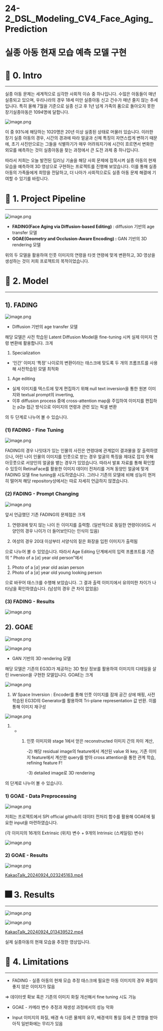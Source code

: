 # 24-2_DSL_Modeling_CV4_Face_Aging_Prediction
# 실종 아동 현재 모습 예측 모델 구현

# 💭 0. Intro

---

실종 아동 문제는 세계적으로 심각한 사회적 이슈 중 하나입니다. 수많은 아동들이 매년 실종되고 있으며, 우리나라의 경우 18세 미만 실종아동 신고 건수가 매년 줄지 않는 추세입니다. 특히 올해 7월을 기준으로 실종 신고 후 1년 넘게 가족의 품으로 돌아오지 못한 장기실종아동은 1094명에 달합니다. 

![image.png](https://prod-files-secure.s3.us-west-2.amazonaws.com/8b114675-4688-456d-bc96-d12370522413/cc8502ba-ce27-4588-ab56-00b3f77d16b8/image.png)

이 중 93%에 해당하는 1020명은 20년 이상 실종된 상태로 머물러 있습니다. 이러한 장기 실종 아동의 경우, 시간의 경과에 따라 얼굴과 신체 특징이 자연스럽게 변하기 때문에, 초기 사진만으로는 그들을 식별하기가 매우 어려워지기에 시간이 흐르면서 변화한 외모를 예측하는 것이 실종아동을 찾는 과정에서 큰 도전 과제 중 하나입니다.

따라서 저희는 오늘 발전된 딥러닝 기술을 해당 사회 문제에 접목시켜 실종 아동의 현재 모습을 예측하여 3D 영상으로 구현하는 프로젝트를 진행해 보았습니다. 이를 통해 실종아동의 가족들에게 희망을 전달하고, 더 나아가 사회적으로도 실종 아동 문제 해결에 기여할 수 있기를 바랍니다. 

# 🎯 1. Project Pipeline

---

![image.png](https://prod-files-secure.s3.us-west-2.amazonaws.com/8b114675-4688-456d-bc96-d12370522413/c764540c-463b-4516-8f71-907dad4b1fd5/image.png)

- **FADING(Face Aging via Diffusion-based Editing)** : diffusion 기반의 age transfer 모델
- **GOAE(Geometry and Occlusion-Aware Encoding) :** GAN 기반의 3D rendering 모델

위의 두 모델을 활용하여 인풋 이미지의 연령을 타겟 연령에 맞게 변환하고, 3D 영상을 생성하는 것이 저희 프로젝트의 목적이었습니다. 

# 🧠 2. Model

---

## 1). FADING

![image.png](https://prod-files-secure.s3.us-west-2.amazonaws.com/8b114675-4688-456d-bc96-d12370522413/e1ad6342-d61f-4772-93f6-a1ad147b42d5/image.png)

- Diffusion 기반의 age transfer 모델

해당 모델은 사전 학습된 Latent Diffusion Model을 fine-tuning 시켜 실제 이미지 연령 변환에 활용합니다. 크게 

1. Specialization 
- ‘인간’ 이미지 ‘특정’ 나이로의 변환이라는 태스크에 맞도록 두 개의 프롬프트를 사용해 사전학습된 모델 최적화
1. Age editing 
- 실제 이미지를 텍스트에 맞게 편집하기 위해 null text inversion을 통한 원본 이미지와 textual prompt의 inverting,
- 이후  diffusion process 중에 cross-attention map을 주입하여 이미지를 편집하는 p2p 접근 방식으로 이미지의 연령과 관련 있는 픽셀 변환

의 두 단계로 나누어 볼 수 있습니다. 

### (1) FADING - Fine Tuning

![image.png](https://prod-files-secure.s3.us-west-2.amazonaws.com/8b114675-4688-456d-bc96-d12370522413/1b8b5bca-1aec-4a09-98ae-4fdc2f1a101d/image.png)

FADING의 경우 나잇대가 있는 인물의 사진은 연령대에 관계없이 결과물을 잘 출력하였으나, 어린 나이 인물의 이미지를 인풋으로 받는 경우 얼굴의 특징을 제대로 잡지 못해 아웃풋으로 서양인의 얼굴을 뱉는 경우가 있었습니다. 따라서 발표 자료를 통해 확인할 수 있듯이 RetinaFace를 활용한 이미지 데이터 전처리를 거쳐 동양인 얼굴에 맞게 FADING 모델 fine tuning을 시도하였습니다. 그러나 기존의 모델에 비해 성능이 현저히 떨어져 해당 repository상에서는 따로 자세히 언급하지 않겠습니다. 

### (2) FADING - Prompt Changing

![image.png](https://prod-files-secure.s3.us-west-2.amazonaws.com/8b114675-4688-456d-bc96-d12370522413/433eecf5-7a0b-45ac-a1a1-09275f00526c/image.png)

앞서 언급했던 기존 FADING의 문제점은 크게 

1) 연령대에 맞지 않는 나이 든 이미지를 출력함. (일반적으로 동일한 연령이더라도 서양인의 경우 나이가 더 들어보인다는 인식이 있음)

2) 여성의 경우 20대 이상부터 서양식의 짙은 화장을 입힌 이미지가 출력됨

으로 나누어 볼 수 있었습니다. 따라서 Age Editing 단계에서의 입력 프롬프트를 기존의 “ Photo of a [$a$] year old person”에서

1. Photo of a [$a$] year old asian person
2. Photo of a [$a$] year old young looking person

으로 바꾸어 태스크를 수행해 보았습니다. 그 결과 출력 이미지에서 유의미한 차이가 나타남을 확인하였습니다. (남성의 경우 큰 차이 없었음)

### (3) FADING - Results

![image.png](https://prod-files-secure.s3.us-west-2.amazonaws.com/8b114675-4688-456d-bc96-d12370522413/85630bda-5a8a-48ac-8a50-f6bef6f21453/image.png)

## 2). GOAE

![image.png](https://prod-files-secure.s3.us-west-2.amazonaws.com/8b114675-4688-456d-bc96-d12370522413/c95c09fd-a887-4911-b1bb-5192872a0d00/image.png)

![image.png](https://prod-files-secure.s3.us-west-2.amazonaws.com/8b114675-4688-456d-bc96-d12370522413/4078f6a6-6238-4dcb-bb49-afab64ed6e87/image.png)

- GAN 기반의 3D rendering 모델

해당 모델은 기존의 EG3D가 제공하는 3D 형상 정보를 활용하여 이미지의 디테일을 살린 inversion을 구현한 모델입니다. GOAE는 크게 

![image.png](https://prod-files-secure.s3.us-west-2.amazonaws.com/8b114675-4688-456d-bc96-d12370522413/41023d9b-3df7-430e-b3db-67534677a5aa/image.png)

1. $W$ Space Inversion : Encoder를 통해 인풋 이미지를 잠재 공간 상에 매핑, 사전학습된 EG3D의 Generator를 활용하여 Tri-plane representation 값 반환. 이를 통해 이미지 재구성

![image.png](https://prod-files-secure.s3.us-west-2.amazonaws.com/8b114675-4688-456d-bc96-d12370522413/091e1834-00ca-4244-8125-9c28ef46b9b9/image.png)

1. - 1) 인풋 이미지와 stage 1에서 얻은 reconstructed 이미지 간의 차이 계산, 

        -2) 해당 residual image의 feature에서 계산된 value          와 key,  기존 이미지 feature에서 계산한 query를 받아 cross attention을 통한 관계 학습, refining feature F!

        -3) detailed image로 3D rendering

의 단계로 나누어 볼 수 있습니다. 

### 1) GOAE - Data Preprocessing

![image.png](https://prod-files-secure.s3.us-west-2.amazonaws.com/8b114675-4688-456d-bc96-d12370522413/e1f63de7-c412-41c7-975b-943b10af7d7f/image.png)

저희는 프로젝트에서 SPI official github의 데이터 전처리 함수를 활용해 GOAE에 필요한 input을 마련하였습니다.

(각 이미지의 16개의 Extrinsic (위치) 변수 + 9개의 Intrinsic (스케일링) 변수) 

![image.png](https://prod-files-secure.s3.us-west-2.amazonaws.com/8b114675-4688-456d-bc96-d12370522413/dd4c9e47-f08a-40ee-9ad6-649987f6f8ae/image.png)

### 2) GOAE - Results

![image.png](https://prod-files-secure.s3.us-west-2.amazonaws.com/8b114675-4688-456d-bc96-d12370522413/3123f287-b5fc-485f-8b7d-5d2c1543dc7c/image.png)

[KakaoTalk_20240924_023245163.mp4](https://prod-files-secure.s3.us-west-2.amazonaws.com/8b114675-4688-456d-bc96-d12370522413/fd591dfd-3fe7-4793-9275-5b9471762a8e/KakaoTalk_20240924_023245163.mp4)

# 🎆 3. Results

---

![image.png](https://prod-files-secure.s3.us-west-2.amazonaws.com/8b114675-4688-456d-bc96-d12370522413/1e7b7128-a335-4c00-a388-00a8292c6a69/image.png)

![image.png](https://prod-files-secure.s3.us-west-2.amazonaws.com/8b114675-4688-456d-bc96-d12370522413/7d074994-0407-43f8-bd14-0b3553e1224b/image.png)

[KakaoTalk_20240924_013439522.mp4](https://prod-files-secure.s3.us-west-2.amazonaws.com/8b114675-4688-456d-bc96-d12370522413/f1416e93-db28-424b-8fd7-89b459d1b360/KakaoTalk_20240924_013439522.mp4)

 

실제 실종아동의 현재 모습을 추정한 영상입니다. 

# 📌 4. Limitations

---

- FADING - 실종 아동의 현재 모습 추정 태스크에 필요한 아동 이미지의 경우 화질이 좋지 않은 이미지가 많음

⇒ 데이터셋 확보 혹은 기존의 이미지 화질 개선해서 fine tuning 시도 가능

- GOAE - 카메라 변수 추정과 재생성 과정에서의 성능 악화

- Input 이미지의 화질, 배경 속 다른 물체의 유무, 배경색의 통일 등에 큰 영향을 받아 아직 일반화에는 무리가 있음
